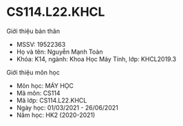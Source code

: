 # CS114.L22.KHCL
Giới thiệu bản thân
- MSSV: 19522363
- Họ và tên: Nguyễn Mạnh Toàn
- Khóa: K14, ngành: Khoa Học Máy Tính, lớp: KHCL2019.3

Giới thiệu môn học
- Môn học: MÁY HỌC
- Mã môn: CS114
- Mã lớp: CS114.L22.KHCL
- Ngày học: 01/03/2021 - 26/06/2021
- Năm học: HK2 (2020-2021)
